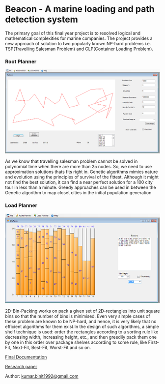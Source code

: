 Beacon -  A marine loading and path detection system
======================================================

The primary goal of this final year project is to resolved logical and mathematical complexities for marine companies. The project provides a new
approach of solution to two popularly known NP-hard problems i.e. TSP(Travelling Salesman Problem) and CLP(Container Loading Problem).

### Root Planner ###
![Alt text](https://github.com/binit92/Beacon/blob/master/rootplanner.PNG)

As we know that travelling salesman problem cannot be solved in polynomial time when there are more than 25 nodes. So, we need to use approximation solutions thats fits right in. Genetic algorithms mimics nature and evolution using the principles of survival of the fittest. Although it might not find the best solution, it can find a near perfect solution for a 100 city tour in less than a minute. Greedy approaches can be used in between the Genetic algorithm to map closet cities in the initial population generation

### Load Planner ###
![Alt text](https://github.com/binit92/Beacon/blob/master/loadplanner.PNG)

2D-Bin-Packing works on pack a given set of 2D-rectangles into unit square bins so that the number of bins is minimised. Even very simple cases of these problem are known to be NP-hard, and hence, it is very likely that no efficient algorithms for them exist.In the design of such algorithms, a simple shelf technique is used: order the rectangles according to a sorting rule like decreasing width, increasing height, etc., and then greedily pack them one by one in this order over package shelves according to some rule, like First-Fit, Next-Fit, Best-Fit, Worst-Fit and so on.


[Final Documentation](https://github.com/binit92/Beacon/blob/master/FYP/final%20year%20project%20-%20binit%20kumar-x1/Documentation/Documentation.pdf)


[Research paper](https://github.com/binit92/Beacon/blob/master/FYP/final%20year%20project%20-%20binit%20kumar-x1/Documentation/Research%20Paper.pdf)


Author:
kumar.binit1992@gmail.com

